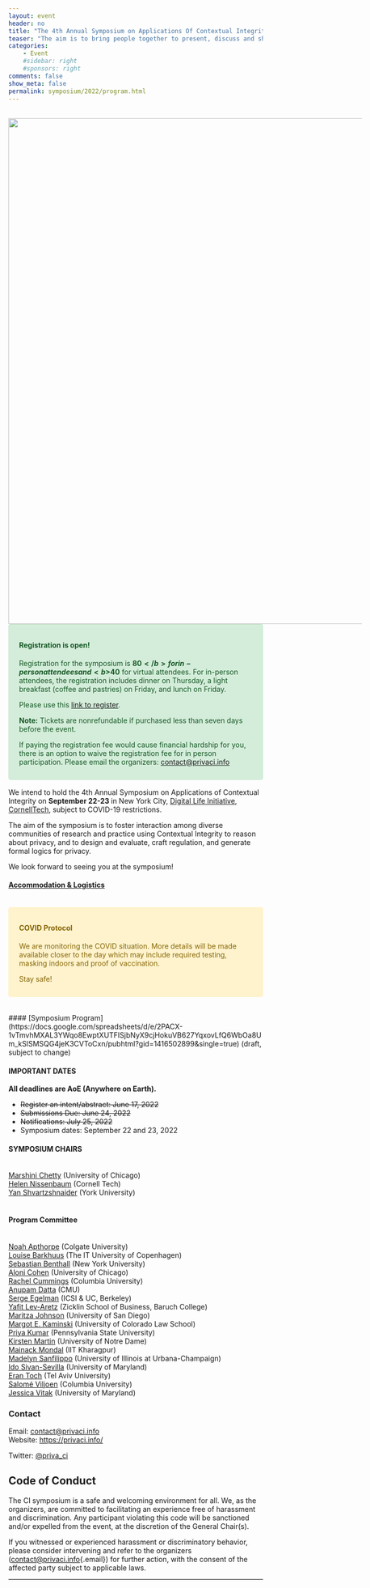 ```yaml
---
layout: event
header: no
title: "The 4th Annual Symposium on Applications Of Contextual Integrity"
teaser: "The aim is to bring people together to present, discuss and share ideas based on ongoing and completed projects drawing on CI as their underlying conception of privacy."
categories:
    - Event
    #sidebar: right
    #sponsors: right
comments: false
show_meta: false
permalink: symposium/2022/program.html
---
```


<br/>

<style>
.alert{
    position:relative;
    padding:.75rem 1.25rem;
    margin-bottom:1rem;
    border:1px solid transparent;
    border-radius:.25rem
}
.alert-heading{
    color:inherit
}
.alert-link{
    font-weight:700
}
.alert-success {
    color: #155724;
    background-color: #d4edda;
    border-color: #c3e6cb
}

.alert-success hr {
    border-top-color: #b1dfbb
}

.alert-success .alert-link {
    color: #0b2e13
}
.alert-warning{
    color:#856404;
    background-color:#fff3cd;
    border-color:#ffeeba
}
.alert-warning hr{
    border-top-color:#ffe8a1
}
.alert-warning .alert-link{
    color:#533f03
}

</style>
 <img src="{{ site.url }}/images/logo2022.png" style="width: 1000px; min-width: 700px;" />


<div class="alert alert-success" role="alert">
<h4 class="alert-heading">Registration is open!</h4>
  <p/>

Registration for the symposium is <b>$80</b> for in-person attendees and
<b>$40</b>  for virtual attendees. For in-person attendees, the
registration includes dinner on Thursday, a light breakfast (coffee and
pastries) on Friday, and lunch on Friday.

  <p>
Please use this <a href='https://www.eventbrite.com/e/4th-symposium-on-applications-of-contextual-integrity-tickets-390587235937'>link to register</a>.
<p/>
<p>
<b>Note:</b> Tickets are nonrefundable if purchased less than seven days
before the event.
</p>
<p>
If paying the registration fee would cause financial hardship for you,
there is an option to waive the registration fee for in person participation. Please email the organizers:
<a href='mailto:contact@privaci.info'>contact@privaci.info</a>
</p>


</div>     

We intend to hold the 4th Annual Symposium on Applications of Contextual
Integrity on <b>September 22-23 </b> in New York City, [Digital Life
Initiative](https://www.dli.tech.cornell.edu),
[CornellTech](http://tech.cornell.edu), subject to COVID-19
restrictions.
<!-- This will be a hybrid event in which attendees can participate either in-person or over
 Zoom. We will provide the details closer to the dates of the symposium. -->

The aim of the symposium is to foster interaction among diverse
communities of research and practice using Contextual Integrity to
reason about privacy, and to design and evaluate, craft regulation, and
generate formal logics for privacy.

<!-- **Participation without submission:** If you're interested in attending
the symposium without submission, please fill in [this
form](https://forms.gle/tMwR1tsYzvFAyKoA9). We will send a confirmation
upon review. -->

We look forward to seeing you at the symposium!



#### [Accommodation & Logistics](https://privaci.info/ci_symposium/2022/logistics.html)
<br/>
<div class="alert alert-warning" role="alert">
<h4 class="alert-heading">COVID Protocol</h4>
  <p>
  We are monitoring the COVID situation. More details will be made
  available closer to the day which may include required testing, masking indoors and proof of vaccination. 
  <p/>
  Stay safe!</p>
</div>      
<br/>
#### [Symposium Program](https://docs.google.com/spreadsheets/d/e/2PACX-1vTmvhMXAL3YWqo8EwptXUTFISjbNyX9cjHokuVB627YqxovLfQ6WbOa8Um_kSlSMSQG4jeK3CVToCxn/pubhtml?gid=1416502899&single=true) (draft, subject to change)


      



<!-- #### TRAVEL GRANT

Participants can apply for a travel grant award that can go towards
partially covering the cost of attending the symposium by filling in
this
[form]([https://forms.gle/mD3DgKjqgGsdtvv18).](https://forms.gle/mD3DgKjqgGsdtvv18).)

The only travel expenses that can be reimbursed are: air travel and
hotel. The exact number of awards will depend on the availability of
funds and will be determined as funding amounts are finalized. -->

#### IMPORTANT DATES

**All deadlines are AoE (Anywhere on Earth).**

-   ~~Register an intent/abstract: June 17, 2022~~
-   ~~Submissions Due: June 24, 2022~~
-   ~~Notifications: July 25, 2022~~
-   Symposium dates: September 22 and 23, 2022



#### SYMPOSIUM CHAIRS

<br/> [Marshini Chetty](https://www.marshini.net) (University of
Chicago) <br/> [Helen Nissenbaum](https://nissenbaum.tech.cornell.edu)
(Cornell Tech) <br/> [Yan Shvartzshnaider](https://shvartzshnaider.com)
(York University) <br/> <br/>

#### Program Committee

<br/> [Noah Apthorpe](https://www.cs.colgate.edu/~napthorpe) (Colgate
University)<br/> [Louise Barkhuus](http://www.barkhu.us) (The IT
University of Copenhagen)<br/> [Sebastian
Benthall](http://sbenthall.net) (New York University) <br/> [Aloni
Cohen](https://aloni.net) (University of Chicago) <br/> [Rachel
Cummings](https://www.engineering.columbia.edu/faculty/rachel-cummings)
(Columbia University) <br/> [Anupam
Datta](https://csd.cs.cmu.edu/people/faculty/anupam-datta) (CMU) <br/>
[Serge Egelman](Ihttps://www.icsi.berkeley.edu/icsi/people/egelman/)
(ICSI & UC, Berkeley)<br/> [Yafit
Lev-Aretz](https://zicklin.baruch.cuny.edu/faculty-profile/yafit-lev-aretz/)
(Zicklin School of Business, Baruch College)<br/> [Maritza
Johnson](https://maritzajohnson.com/) (University of San Diego)<br/>
[Margot E. Kaminski](http://www.margotkaminski.com) (University of
Colorado Law School)<br/> [Priya Kumar](https://priyakumar.org)
(Pennsylvania State University)<br /> [Kirsten
Martin](http://www.kirstenmartin.net) (University of Notre Dame)<br />
[Mainack Mondal](https://cse.iitkgp.ac.in/~mainack/) (IIT
Kharagpur)<br /> [Madelyn
Sanfilippo](https://madelynsanfilippo.com) (University of Illinois at
Urbana-Champaign)<br/> [Ido
Sivan-Sevilla](https://ischool.umd.edu/about/directory/ido-sivan-sevilla)
(University of Maryland) <br/> [Eran Toch](http://toch.tau.ac.il/) (Tel
Aviv University)<br/> [Salomé Viljoen](https://www.salomeviljoen.com)
(Columbia University) <br/> [Jessica Vitak](https://jessicavitak.com/)
(University of Maryland)<br/>
<!-- [Pamela Wisniewski](http://www.pamspam.com) (University of Central
Florida)<br/> -->

### Contact

Email: [contact\@privaci.info](mailto:contact@privaci.info) <br/>
Website: <https://privaci.info/>
<!-- [http://privaci.info/ci_symposium/cfp.html](http://privaci.info/ci_symposium/cfp.html)<br/>-->
Twitter: [\@priva_ci](https://twitter.com/priva_ci)

## Code of Conduct

The CI symposium is a safe and welcoming environment for all. We, as the
organizers, are committed to facilitating an experience free of
harassment and discrimination. Any participant violating this code will
be sanctioned and/or expelled from the event, at the discretion of the
General Chair(s).

If you witnessed or experienced harassment or discriminatory behavior,
please consider intervening and refer to the organizers
([contact\@privaci.info](mailto:contact@privaci.info){.email}) for
further action, with the consent of the affected party subject to
applicable laws.

<hr/>
